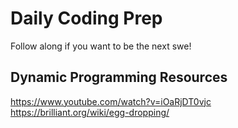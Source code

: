 # Daily Coding Prep

Follow along if you want to be the next swe!

## Dynamic Programming Resources

https://www.youtube.com/watch?v=iOaRjDT0vjc
https://brilliant.org/wiki/egg-dropping/